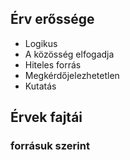 ## Érv erőssége
- Logikus
- A közösség elfogadja
- Hiteles forrás
- Megkérdőjelezhetetlen
- Kutatás 
## Érvek fajtái
### forrásuk szerint
